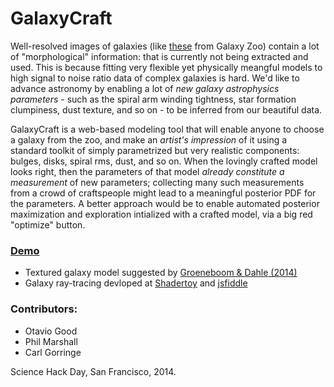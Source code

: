 GalaxyCraft
===========

Well-resolved images of galaxies (like
[these](http://talk.galaxyzoo.org/#/collections/CGZL00003q) from Galaxy Zoo)
contain a lot of "morphological" information:  that is currently not being
extracted and used. This is because fitting very flexible yet physically
meangful models to high signal to noise ratio data of complex galaxies is
hard. We'd like to advance astronomy by enabling a lot of *new galaxy
astrophysics parameters* - such as the spiral arm winding tightness, star
formation clumpiness, dust texture, and so on - to be inferred from our
beautiful data.

GalaxyCraft is a web-based modeling tool that will enable anyone to choose a
galaxy from the zoo, and make an *artist's impression* of it using a standard
toolkit of simply parametrized but very realistic components: bulges, disks,
spiral rms, dust, and so on. When the lovingly crafted model looks right, 
then the parameters of that model *already constitute a measurement* of new
parameters; collecting many such measurements from a crowd of craftspeople
might lead to a meaningful posterior PDF for the parameters. A better approach
would be to enable automated posterior maximization and exploration intialized
with a crafted model, via a big red "optimize" button.

### [Demo](http://drphilmarshall.github.io/GalaxyCraft/)

* Textured galaxy model suggested by [Groeneboom & Dahle (2014)](https://github.com/drphilmarshall/GalaxyCraft/raw/master/doc/litter/GAMER_Groeneboom%2BDahle2014.pdf)
* Galaxy ray-tracing devloped at [Shadertoy](https://www.shadertoy.com/view/4dSSWm) and [jsfiddle](jsfiddle.net)


### Contributors:

* Otavio Good
* Phil Marshall
* Carl Gorringe

Science Hack Day, San Francisco, 2014.
